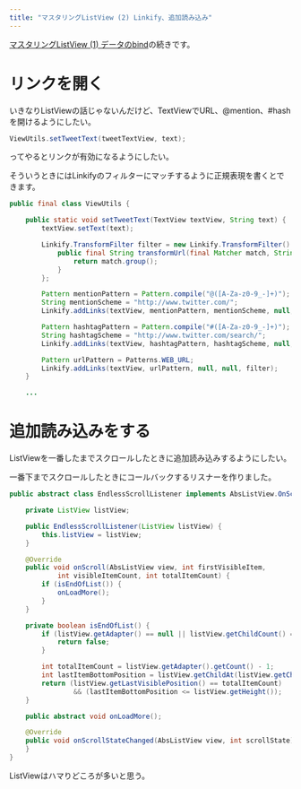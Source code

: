 ```yaml
---
title: "マスタリングListView (2) Linkify、追加読み込み"
---
```


[マスタリングListView (1) データのbind](http://rejasupotaro.github.io/2014/02/06/34.html)の続きです。

# リンクを開く

いきなりListViewの話じゃないんだけど、TextViewでURL、@mention、#hashを開けるようにしたい。

```java
ViewUtils.setTweetText(tweetTextView, text);
```

ってやるとリンクが有効になるようにしたい。

そういうときにはLinkifyのフィルターにマッチするように正規表現を書くとできます。

```java
public final class ViewUtils {

    public static void setTweetText(TextView textView, String text) {
        textView.setText(text);

        Linkify.TransformFilter filter = new Linkify.TransformFilter() {
            public final String transformUrl(final Matcher match, String url) {
                return match.group();
            }
        };

        Pattern mentionPattern = Pattern.compile("@([A-Za-z0-9_-]+)");
        String mentionScheme = "http://www.twitter.com/";
        Linkify.addLinks(textView, mentionPattern, mentionScheme, null, filter);

        Pattern hashtagPattern = Pattern.compile("#([A-Za-z0-9_-]+)");
        String hashtagScheme = "http://www.twitter.com/search/";
        Linkify.addLinks(textView, hashtagPattern, hashtagScheme, null, filter);

        Pattern urlPattern = Patterns.WEB_URL;
        Linkify.addLinks(textView, urlPattern, null, null, filter);
    }

    ...
```

# 追加読み込みをする

ListViewを一番したまでスクロールしたときに追加読み込みするようにしたい。

一番下までスクロールしたときにコールバックするリスナーを作りました。

```java
public abstract class EndlessScrollListener implements AbsListView.OnScrollListener {

    private ListView listView;

    public EndlessScrollListener(ListView listView) {
        this.listView = listView;
    }

    @Override
    public void onScroll(AbsListView view, int firstVisibleItem,
            int visibleItemCount, int totalItemCount) {
        if (isEndOfList()) {
            onLoadMore();
        }
    }

    private boolean isEndOfList() {
        if (listView.getAdapter() == null || listView.getChildCount() == 0) {
            return false;
        }

        int totalItemCount = listView.getAdapter().getCount() - 1;
        int lastItemBottomPosition = listView.getChildAt(listView.getChildCount() - 1).getBottom();
        return (listView.getLastVisiblePosition() == totalItemCount)
                && (lastItemBottomPosition <= listView.getHeight());
    }

    public abstract void onLoadMore();

    @Override
    public void onScrollStateChanged(AbsListView view, int scrollState) {
    }
}
```

ListViewはハマりどころが多いと思う。
